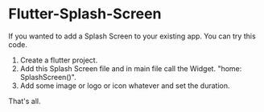 # Flutter-Splash-Screen
If you wanted to add a Splash Screen to your existing app. You can try this code. 

1. Create a flutter project.
2. Add this Splash Screen file and in main file call the Widget.  "home: SplashScreen()".
3. Add some image or logo or icon whatever and set the duration.

That's all. 


